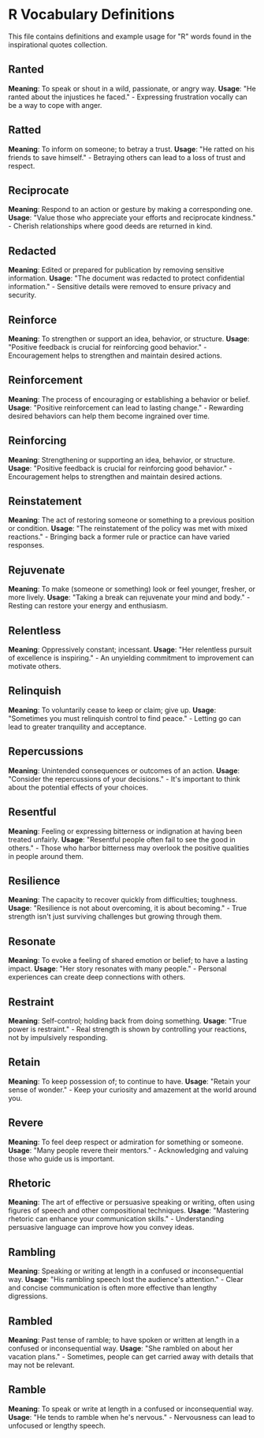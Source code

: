 # R Vocabulary Definitions

This file contains definitions and example usage for "R" words found in the inspirational quotes collection.

<!-- Add vocabulary words here following the format:
## WordName

**Meaning**: Clear, concise definition of the word.
**Usage**: "Quote or example sentence." - Explanation of the usage context.
-->

## Ranted

**Meaning**: To speak or shout in a wild, passionate, or angry way.
**Usage**: "He ranted about the injustices he faced." - Expressing frustration vocally can be a way to cope with anger.

## Ratted

**Meaning**: To inform on someone; to betray a trust.
**Usage**: "He ratted on his friends to save himself." - Betraying others can lead to a loss of trust and respect.

## Reciprocate

**Meaning**: Respond to an action or gesture by making a corresponding one.
**Usage**: "Value those who appreciate your efforts and reciprocate kindness." - Cherish relationships where good deeds are returned in kind.

## Redacted

**Meaning**: Edited or prepared for publication by removing sensitive information.
**Usage**: "The document was redacted to protect confidential information." - Sensitive details were removed to ensure privacy and security.

## Reinforce

**Meaning**: To strengthen or support an idea, behavior, or structure.
**Usage**: "Positive feedback is crucial for reinforcing good behavior." - Encouragement helps to strengthen and maintain desired actions.

## Reinforcement

**Meaning**: The process of encouraging or establishing a behavior or belief.
**Usage**: "Positive reinforcement can lead to lasting change." - Rewarding desired behaviors can help them become ingrained over time.

## Reinforcing

**Meaning**: Strengthening or supporting an idea, behavior, or structure.
**Usage**: "Positive feedback is crucial for reinforcing good behavior." - Encouragement helps to strengthen and maintain desired actions.

## Reinstatement

**Meaning**: The act of restoring someone or something to a previous position or condition.
**Usage**: "The reinstatement of the policy was met with mixed reactions." - Bringing back a former rule or practice can have varied responses.

## Rejuvenate

**Meaning**: To make (someone or something) look or feel younger, fresher, or more lively.
**Usage**: "Taking a break can rejuvenate your mind and body." - Resting can restore your energy and enthusiasm.

## Relentless

**Meaning**: Oppressively constant; incessant.
**Usage**: "Her relentless pursuit of excellence is inspiring." - An unyielding commitment to improvement can motivate others.

## Relinquish

**Meaning**: To voluntarily cease to keep or claim; give up.
**Usage**: "Sometimes you must relinquish control to find peace." - Letting go can lead to greater tranquility and acceptance.

## Repercussions

**Meaning**: Unintended consequences or outcomes of an action.
**Usage**: "Consider the repercussions of your decisions." - It's important to think about the potential effects of your choices.

## Resentful

**Meaning**: Feeling or expressing bitterness or indignation at having been treated unfairly.
**Usage**: "Resentful people often fail to see the good in others." - Those who harbor bitterness may overlook the positive qualities in people around them.

## Resilience

**Meaning**: The capacity to recover quickly from difficulties; toughness.
**Usage**: "Resilience is not about overcoming, it is about becoming." - True strength isn't just surviving challenges but growing through them.

## Resonate

**Meaning**: To evoke a feeling of shared emotion or belief; to have a lasting impact.
**Usage**: "Her story resonates with many people." - Personal experiences can create deep connections with others.

## Restraint

**Meaning**: Self-control; holding back from doing something.
**Usage**: "True power is restraint." - Real strength is shown by controlling your reactions, not by impulsively responding.

## Retain

**Meaning**: To keep possession of; to continue to have.
**Usage**: "Retain your sense of wonder." - Keep your curiosity and amazement at the world around you.

## Revere

**Meaning**: To feel deep respect or admiration for something or someone.
**Usage**: "Many people revere their mentors." - Acknowledging and valuing those who guide us is important.

## Rhetoric

**Meaning**: The art of effective or persuasive speaking or writing, often using figures of speech and other compositional techniques.
**Usage**: "Mastering rhetoric can enhance your communication skills." - Understanding persuasive language can improve how you convey ideas.

## Rambling

**Meaning**: Speaking or writing at length in a confused or inconsequential way.
**Usage**: "His rambling speech lost the audience's attention." - Clear and concise communication is often more effective than lengthy digressions.

## Rambled

**Meaning**: Past tense of ramble; to have spoken or written at length in a confused or inconsequential way.
**Usage**: "She rambled on about her vacation plans." - Sometimes, people can get carried away with details that may not be relevant.

## Ramble

**Meaning**: To speak or write at length in a confused or inconsequential way.
**Usage**: "He tends to ramble when he's nervous." - Nervousness can lead to unfocused or lengthy speech.
